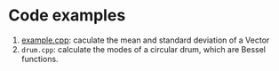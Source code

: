 # Code examples


1. [example.cpp](example.md): caculate the mean and standard deviation of a Vector
1. `drum.cpp`: calculate the modes of a circular drum, which are Bessel functions.

